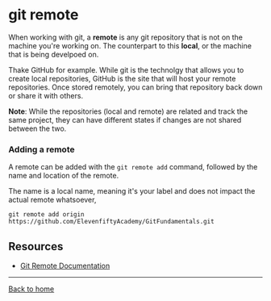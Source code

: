 # git remote

When working with git, a **remote** is any git repository that is not on the machine you're working on.  The counterpart to this **local**, or the machine that is being develpoed on.

Thake GitHub for example. While git is the technolgy that allows you to create local repositories, GitHub is the site that will host your remote repositories.  Once stored remotely, you can bring that repository back down or share it with others.

**Note**: While the repositories (local and remote) are related and track the same project, they can have different states if changes are not shared between the two.

### Adding a remote

A remote can be added with the `git remote add` command, followed by the name and location of the remote.

The name is a local name, meaning it's your label and does not impact the actual remote whatsoever,
```
git remote add origin https://github.com/ElevenfiftyAcademy/GitFundamentals.git
```

## Resources

- [Git Remote Documentation](https://git-scm.com/docs/git-remote)

---

[Back to home](../README.md)